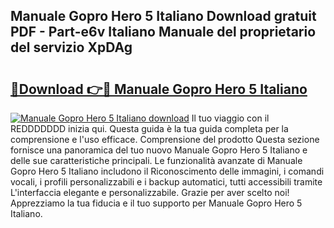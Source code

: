 ## Manuale Gopro Hero 5 Italiano Download gratuit PDF - Part-e6v Italiano Manuale del proprietario del servizio XpDAg

# <h2><a href="http://dfeazbc.blite.top/?on=Manuale+Gopro+Hero+5+Italiano">🔗Download 👉🔴 Manuale Gopro Hero 5 Italiano</a></h2>

[![Manuale Gopro Hero 5 Italiano download](https://i.imgur.com/lujVjoI.png)](http://dfeazbc.blite.top/?on=Manuale+Gopro+Hero+5+Italiano)
Il tuo viaggio con il REDDDDDDD inizia qui. Questa guida è la tua guida completa per la comprensione e l'uso efficace. Comprensione del prodotto Questa sezione fornisce una panoramica del tuo nuovo Manuale Gopro Hero 5 Italiano e delle sue caratteristiche principali. Le funzionalità avanzate di Manuale Gopro Hero 5 Italiano includono il Riconoscimento delle immagini, i comandi vocali, i profili personalizzabili e i backup automatici, tutti accessibili tramite L'interfaccia elegante e personalizzabile. Grazie per aver scelto noi! Apprezziamo la tua fiducia e il tuo supporto per Manuale Gopro Hero 5 Italiano.
